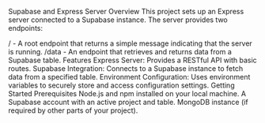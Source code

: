 Supabase and Express Server
Overview
This project sets up an Express server connected to a Supabase instance. The server provides two endpoints:

/ - A root endpoint that returns a simple message indicating that the server is running.
/data - An endpoint that retrieves and returns data from a Supabase table.
Features
Express Server: Provides a RESTful API with basic routes.
Supabase Integration: Connects to a Supabase instance to fetch data from a specified table.
Environment Configuration: Uses environment variables to securely store and access configuration settings.
Getting Started
Prerequisites
Node.js and npm installed on your local machine.
A Supabase account with an active project and table.
MongoDB instance (if required by other parts of your project).